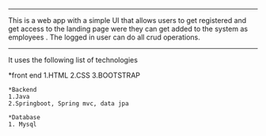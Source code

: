 ***
This is a web app with a simple UI that allows users to get registered and get access to the landing page were they can get added to the system as employees .
The logged in user can do all crud operations. 
***
<p> It uses the following list of technologies</p>
    *front end
    1.HTML
    2.CSS
    3.BOOTSTRAP

    *Backend
    1.Java
    2.Springboot, Spring mvc, data jpa

    *Database
    1. Mysql
    
